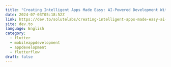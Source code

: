 ```yaml
---
title: "Creating Intelligent Apps Made Easy: AI-Powered Development With FlutterFlow"
date: 2024-07-03T05:18:52Z
link: https://dev.to/solutelabs/creating-intelligent-apps-made-easy-ai-powered-development-with-flutterflow-4igb?utm_medium=RSS&utm_source=news.12bit.vn
site: dev.to
language: English
category:
  - flutter
  - mobileappdevelopment
  - appdevelopment
  - flutterflow
draft: false
---
```

